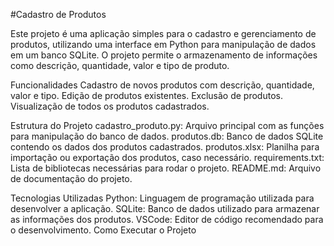 #Cadastro de Produtos  

Este projeto é uma aplicação simples para o cadastro e gerenciamento de produtos, utilizando uma interface em Python para manipulação de dados em um banco SQLite. O projeto permite o armazenamento de informações como descrição, quantidade, valor e tipo de produto.

Funcionalidades
Cadastro de novos produtos com descrição, quantidade, valor e tipo.
Edição de produtos existentes.
Exclusão de produtos.
Visualização de todos os produtos cadastrados.

Estrutura do Projeto
cadastro_produto.py: Arquivo principal com as funções para manipulação do banco de dados.
produtos.db: Banco de dados SQLite contendo os dados dos produtos cadastrados.
produtos.xlsx: Planilha para importação ou exportação dos produtos, caso necessário.
requirements.txt: Lista de bibliotecas necessárias para rodar o projeto.
README.md: Arquivo de documentação do projeto.

Tecnologias Utilizadas
Python: Linguagem de programação utilizada para desenvolver a aplicação.
SQLite: Banco de dados utilizado para armazenar as informações dos produtos.
VSCode: Editor de código recomendado para o desenvolvimento.
Como Executar o Projeto

